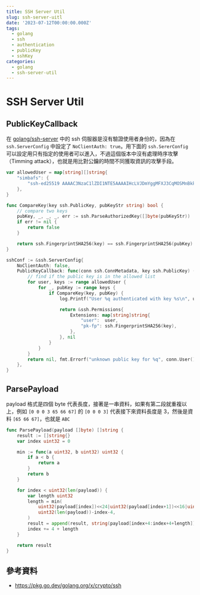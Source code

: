 ```yaml
---
title: SSH Server Util
slug: ssh-server-uitl
date: '2023-07-12T00:00:00.000Z'
tags:
  - golang
  - ssh
  - authentication
  - publicKey
  - sshKey
categories:
  - golang
  - ssh-server-util
---
```


# SSH Server Util

## PublicKeyCallback

在 [golang/ssh-server](../ssh-server) 中的 ssh 伺服器是沒有驗證使用者身份的，因為在 `ssh.ServerConfig` 中設定了 `NoClientAuth: true`。用下面的 `ssh.SererConfig` 可以設定用只有指定的使用者可以進入，不過這個版本中沒有處理時序攻擊（Timming attack），也就是用比對公鑰的時間不同獲取資訊的攻擊手段。

```go
var allowedUser = map[string][]string{
	"simbafs": {
		"ssh-ed25519 AAAAC3NzaC1lZDI1NTE5AAAAIHcLVJDmYggMFXJ3CqMOSMnBkkDX1982cdd3rmRqfpMC simba@simba-nb",
	},
}

func CompareKey(key ssh.PublicKey, pubKeyStr string) bool {
	// compare two keys
	pubKey, _, _, _, err := ssh.ParseAuthorizedKey([]byte(pubKeyStr))
	if err != nil {
		return false
	}

	return ssh.FingerprintSHA256(key) == ssh.FingerprintSHA256(pubKey)
}

sshConf := &ssh.ServerConfig{
	NoClientAuth: false,
	PublicKeyCallback: func(conn ssh.ConnMetadata, key ssh.PublicKey) (*ssh.Permissions, error) {
		// find if the public key is in the allowed list
		for user, keys := range allowedUser {
			for _, pubKey := range keys {
				if CompareKey(key, pubKey) {
					log.Printf("User %q authenticated with key %s\n", user, ssh.FingerprintSHA256(key))

					return &ssh.Permissions{
						Extensions: map[string]string{
							"user":  user,
							"pk-fp": ssh.FingerprintSHA256(key),
						},
					}, nil
				}
			}
		}
		return nil, fmt.Errorf("unknown public key for %q", conn.User())
	},
}
```

## ParsePayload

payload 格式是四個 byte 代表長度，接著是一串資料，如果有第二段就重複以上，例如 `[0 0 0 3 65 66 67]` 的 `[0 0 0 3]` 代表接下來資料長度是 3，然後是資料 `[65 66 67]`，也就是 `ABC`

```go
func ParsePayload(payload []byte) []string {
	result := []string{}
	var index uint32 = 0

	min := func(a uint32, b uint32) uint32 {
		if a < b {
			return a
		}
		return b
	}

	for index < uint32(len(payload)) {
		var length uint32
		length = min(
			uint32(payload[index])<<24|uint32(payload[index+1])<<16|uint32(payload[index+2])<<8|uint32(payload[index+3]),
			uint32(len(payload))-index-4,
		)
		result = append(result, string(payload[index+4:index+4+length]))
		index += 4 + length
	}

	return result
}
```

## 參考資料
* https://pkg.go.dev/golang.org/x/crypto/ssh
